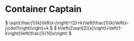 # Container Captain
$ \sqrt{\frac{1}{k}\left(x-j\right)^{2}+k}\left(\frac{1}{k}\left(x-j\cdot1\right)\right)+k $
$ k\left(2\sqrt[2]{x}\right)+\left(1-k\right)\left(\frac{1}{10}x\right) $
